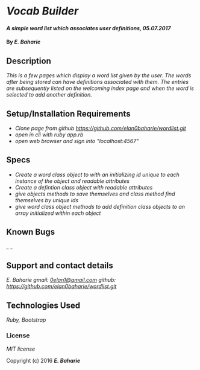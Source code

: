 # _Vocab Builder_

#### _A simple word list which associates user definitions, 05.07.2017_

#### By _**E. Baharie**_

## Description

_This is a few pages which display a word list given by the user. The words after being stored can have definitions associated with them. The entries are subsequently listed on the welcoming index page and when the word is selected to add another definition._

## Setup/Installation Requirements

* _Clone page from github https://github.com/elan0baharie/wordlist.git_
* _open in cli with ruby app.rb_
* _open web browser and sign into "localhost:4567"_

## Specs

* _Create a word class object to with an initializing id unique to each instance of the object and readable attributes_
* _Create a defintion class object with readable attributes_
* _give objects methods to save themselves and class method find themselves by unique ids_
* _give word class object methods to add definition class objects to an array initialized within each object_

## Known Bugs

_ _

## Support and contact details

_E. Baharie gmail: 0elan1@gmail.com github: https://github.com/elan0baharie/wordlist.git_

## Technologies Used

_Ruby, Bootstrap_

### License

*MIT license*

Copyright (c) 2016 **_E. Baharie_**
